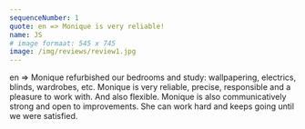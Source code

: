 ```yaml
---
sequenceNumber: 1
quote: en => Monique is very reliable!
name: JS
# image formaat: 545 x 745
image: /img/reviews/review1.jpg 
---
```

en => Monique refurbished our bedrooms and study: wallpapering, electrics, blinds, wardrobes, etc. Monique is very reliable, precise, responsible and a pleasure to work with. And also flexible.  Monique is also communicatively strong and open to improvements. She can work hard and keeps going until we were satisfied.